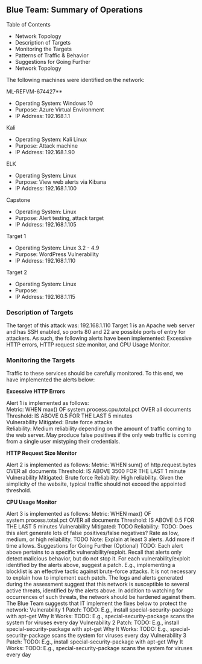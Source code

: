 ## Blue Team: Summary of Operations
Table of Contents
- Network Topology
- Description of Targets
- Monitoring the Targets
- Patterns of Traffic & Behavior
- Suggestions for Going Further
- Network Topology

The following machines were identified on the network:

ML-REFVM-674427**  
- Operating System: Windows 10  
- Purpose: Azure Virtual Environment  
- IP Address: 192.168.1.1  
  
Kali  
- Operating System: Kali Linux  
- Purpose: Attack machine  
- IP Address: 192.168.1.90  
  
ELK  
- Operating System: Linux  
- Purpose: View web alerts via Kibana  
- IP Address: 192.168.1.100  
  
Capstone  
- Operating System: Linux  
- Purpose: Alert testing, attack target  
- IP Address: 192.168.1.105  

Target 1
- Operating System: Linux 3.2 - 4.9
- Purpose: WordPress Vulnerability
- IP Address: 192.168.1.110

Target 2
- Operating System: Linux
- Purpose: 
- IP Address: 192.168.1.115


### Description of Targets
  The target of this attack was: 192.168.1.110
  Target 1 is an Apache web server and has SSH enabled, so ports 80 and 22 are possible ports of entry for attackers. As such, the following alerts have been implemented: Excessive HTTP errors, HTTP request size monitor, and CPU Usage Monitor.  


### Monitoring the Targets
  Traffic to these services should be carefully monitored. To this end, we have implemented the alerts below:  
  
**Excessive HTTP Errors**  

Alert 1 is implemented as follows:  
Metric: WHEN max() OF system.process.cpu.total.pct OVER all documents  
Threshold: IS ABOVE 0.5 FOR THE LAST 5 minutes  
Vulnerability Mitigated: Brute force attacks  
Reliability: Medium reliability depending on the amount of traffic coming to the web server. May produce false positives if the only web traffic is coming from a single user mistyping their credentials.  


**HTTP Request Size Monitor**

Alert 2 is implemented as follows:
Metric: WHEN sum() of http.request.bytes OVER all documents
Threshold: IS ABOVE 3500 FOR THE LAST 1 minute
Vulnerability Mitigated: Brute force
Reliability: High reliability. Given the simplicity of the website, typical traffic should not exceed the appointed threshold.  

**CPU Usage Monitor**

Alert 3 is implemented as follows:
Metric: WHEN max() OF system.process.total.pct OVER all documents
Threshold: IS ABOVE 0.5 FOR THE LAST 5 minutes
Vulnerability Mitigated: TODO
Reliability: TODO: Does this alert generate lots of false positives/false negatives? Rate as low, medium, or high reliability.
TODO Note: Explain at least 3 alerts. Add more if time allows.
Suggestions for Going Further (Optional)
TODO:
Each alert above pertains to a specific vulnerability/exploit. Recall that alerts only detect malicious behavior, but do not stop it. For each vulnerability/exploit identified by the alerts above, suggest a patch. E.g., implementing a blocklist is an effective tactic against brute-force attacks. It is not necessary to explain how to implement each patch.
The logs and alerts generated during the assessment suggest that this network is susceptible to several active threats, identified by the alerts above. In addition to watching for occurrences of such threats, the network should be hardened against them. The Blue Team suggests that IT implement the fixes below to protect the network:
Vulnerability 1
Patch: TODO: E.g., install special-security-package with apt-get
Why It Works: TODO: E.g., special-security-package scans the system for viruses every day
Vulnerability 2
Patch: TODO: E.g., install special-security-package with apt-get
Why It Works: TODO: E.g., special-security-package scans the system for viruses every day
Vulnerability 3
Patch: TODO: E.g., install special-security-package with apt-get
Why It Works: TODO: E.g., special-security-package scans the system for viruses every day

